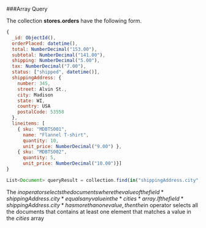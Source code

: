 ###Array Query

The collection **stores.orders** have the following form.
```javascript
{
  _id: ObjectId(),
  orderPlaced: datetime(),
  total: NumberDecimal("153.00"),
  subtotal: NumberDecimal("141.00"),
  shipping: NumberDecimal("5.00"),
  tax: NumberDecimal("7.00"),
  status: ["shipped", datetime()],
  shippingAddress: {
    number: 345,
    street: Alvin St.,
    city: Madison
    state: WI,
    country: USA
    postalCode: 53558
  },
  lineitems: [
    { sku: "MDBTS001",
      name: "Flannel T-shirt",
      quantity: 10,
      unit_price: NumberDecimal("9.00") },
    { sku: "MDBTS002",
      quantity: 5,
      unit_price: NumberDecimal("10.00")}] 
}
```



```javascript
List<Document> queryResult = collection.find(in("shippingAddress.city",cities))
```
The $in operator selects the documents where the value of the field *shippingAddress.city* equals any value in the *cities* array. 
If the field *shippingAddress.city* has more than one value, then the $in operator selects all the documents that contains at least one element that matches a value in the *cities* array 
